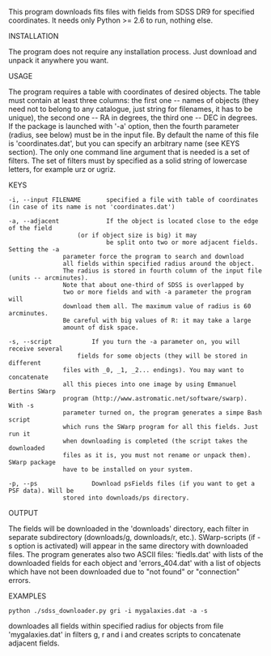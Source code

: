 This program downloads fits files with fields from SDSS DR9 for specified coordinates.
It needs only Python >= 2.6 to run, nothing else.


INSTALLATION

The program does not require any installation process. Just download and unpack
it anywhere you want.


USAGE

The program requires a table with coordinates of desired objects. The table must
contain at least three columns: the first one -- names of objects (they need not to belong to
any catalogue, just string for filenames, it has to be unique), the second one -- RA
in degrees, the third one -- DEC in degrees. If the package is launched with '-a' option, then
the fourth parameter (radius, see below) must be in the input file. By default the name of this file is
'coordinates.dat', but you can specify an arbitrary name (see KEYS section).
    The only one command line argument that is needed is a set of filters. The set of
filters must by specified as a solid string of lowercase letters, for example urz or ugriz.


KEYS

    -i, --input FILENAME       specified a file with table of coordinates (in case of its name is not 'coordinates.dat')

    -a, --adjacent             If the object is located close to the edge of the field
    			       (or if object size is big) it may
                               be split onto two or more adjacent fields. Setting the -a
			       parameter force the program to search and download
			       all fields within specified radius around the object.
			       The radius is stored in fourth column of the input file (units -- arcminutes). 
			       Note that about one-third of SDSS is overlapped by
			       two or more fields and with -a parameter the program will
			       download them all. The maximum value of radius is 60 arcminutes.
			       Be careful with big values of R: it may take a large
			       amount of disk space.

    -s, --script	       If you turn the -a parameter on, you will receive several
    	 		       fields for some objects (they will be stored in different
			       files with _0, _1, _2... endings). You may want to concatenate
			       all this pieces into one image by using Emmanuel Bertins SWarp
			       program (http://www.astromatic.net/software/swarp). With -s
			       parameter turned on, the program generates a simpe Bash script
			       which runs the SWarp program for all this fields. Just run it
			       when downloading is completed (the script takes the downloaded
			       files as it is, you must not rename or unpack them). SWarp package
			       have to be installed on your system.

    -p, --ps		       Download psFields files (if you want to get a PSF data). Will be
			       stored into downloads/ps directory.

OUTPUT

The fields will be downloaded in the 'downloads' directory, each filter in separate subdirectory
(downloads/g, downloads/r, etc.). SWarp-scripts (if -s option is activated) will appear
in the same directory with downloaded files.
   The program generates also two ASCII files: 'fiedls.dat' with lists of the downloaded fields
for each object and 'errors_404.dat' with a list of objects which have not been downloaded
due to "not found" or "connection" errors.


EXAMPLES

    python ./sdss_downloader.py gri -i mygalaxies.dat -a -s

downloades all fields within specified radius for objects from file 'mygalaxies.dat'
in filters g, r and i and creates scripts to concatenate adjacent fields.